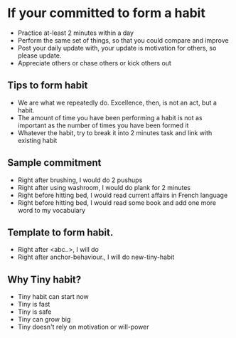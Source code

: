 # If your committed to form a habit

* Practice at-least 2 minutes within a day
* Perform the same set of things, so that you could compare and improve
* Post your daily update with, your update is motivation for others, so please update.
* Appreciate others or chase others or kick others out

## Tips to form habit

* We are what we repeatedly do. Excellence, then, is not an act, but a habit.
* The amount of time you have been performing a habit is not as important as the number of times you have been formed it
* Whatever the habit, try to break it into 2 minutes task and link with existing habit


## Sample commitment

* Right after brushing, I would do 2 pushups
* Right after using washroom, I would do plank for 2 minutes
* Right before hitting bed, I would read current affairs in French language
* Right before hitting bed, I would read some book and add one more word to my vocabulary


## Template to form habit.

* Right after <abc..>, I will do <new habit>
* Right after anchor-behaviour., I will do new-tiny-habit

## Why Tiny habit?

* Tiny habit can start now
* Tiny is fast
* Tiny is safe
* Tiny can grow big
* Tiny doesn't rely on motivation or will-power
